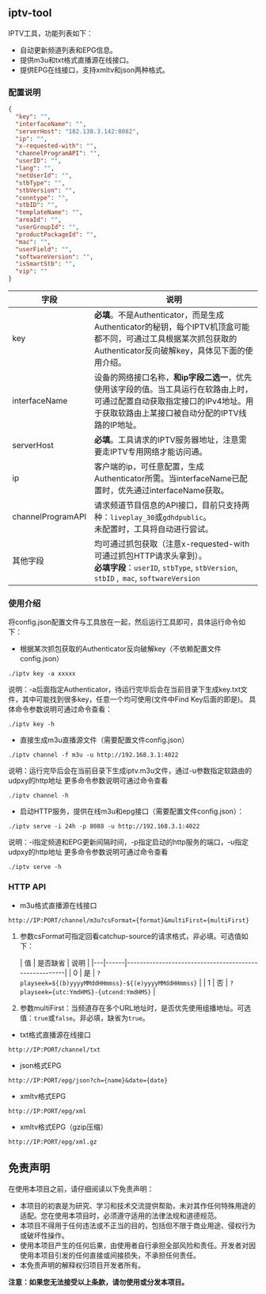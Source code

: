 ## iptv-tool

IPTV工具，功能列表如下：

* 自动更新频道列表和EPG信息。
* 提供m3u和txt格式直播源在线接口。
* 提供EPG在线接口，支持xmltv和json两种格式。

### 配置说明

```json
{
  "key": "",
  "interfaceName": "",
  "serverHost": "182.138.3.142:8082",
  "ip": "",
  "x-requested-with": "",
  "channelProgramAPI": "",
  "userID": "",
  "lang": "",
  "netUserId": "",
  "stbType": "",
  "stbVersion": "",
  "conntype": "",
  "stbID": "",
  "templateName": "",
  "areaId": "",
  "userGroupId": "",
  "productPackageId": "",
  "mac": "",
  "userField": "",
  "softwareVersion": "",
  "isSmartStb": "",
  "vip": ""
}
```

| 字段                | 说明                                                                                                                             |
|-------------------|--------------------------------------------------------------------------------------------------------------------------------|
| key               | **必填**。不是Authenticator，而是生成Authenticator的秘钥，每个IPTV机顶盒可能都不同，可通过工具根据某次抓包获取的Authenticator反向破解key，具体见下面的使用介绍。                      |
| interfaceName     | 设备的网络接口名称，**和ip字段二选一**，优先使用该字段的值。当工具运行在软路由上时，可通过配置自动获取指定接口的IPv4地址。用于获取软路由上某接口被自动分配的IPTV线路的IP地址。                                |
| serverHost        | **必填**。工具请求的IPTV服务器地址，注意需要走IPTV专用网络才能访问通。                                                                                      |
| ip                | 客户端的ip，可任意配置，生成Authenticator所需。当interfaceName已配置时，优先通过interfaceName获取。                                                         |
| channelProgramAPI | 请求频道节目信息的API接口，目前只支持两种：`liveplay_30`或`gdhdpublic`。<br/>未配置时，工具将自动进行尝试。                                                         |
| 其他字段              | 均可通过抓包获取（注意x-requested-with可通过抓包HTTP请求头拿到）。<br/>**必填字段**：`userID`, `stbType`, `stbVersion`, `stbID` ,` mac`, `softwareVersion` |

### 使用介绍

将config.json配置文件与工具放在一起，然后运行工具即可，具体运行命令如下：

* 根据某次抓包获取的Authenticator反向破解key（不依赖配置文件config.json）

```
./iptv key -a xxxxx
```

说明：-a后面指定Authenticator，待运行完毕后会在当前目录下生成key.txt文件，其中可能找到很多key，任意一个均可使用(文件中Find
Key后面的即是)。
具体命令参数说明可通过命令查看：

```
./iptv key -h
```

* 直接生成m3u直播源文件（需要配置文件config.json）

```
./iptv channel -f m3u -u http://192.168.3.1:4022
```

说明：运行完毕后会在当前目录下生成iptv.m3u文件，通过-u参数指定软路由的udpxy的http地址
更多命令参数说明可通过命令查看

```
./iptv channel -h
```

* 启动HTTP服务，提供在线m3u和epg接口（需要配置文件config.json）：

```
./iptv serve -i 24h -p 8088 -u http://192.168.3.1:4022
```

说明：-i指定频道和EPG更新间隔时间，-p指定启动的http服务的端口，-u指定udpxy的http地址
更多命令参数说明可通过命令查看

```
./iptv serve -h
```

### HTTP API

* m3u格式直播源在线接口

```
http://IP:PORT/channel/m3u?csFormat={format}&multiFirst={multiFirst}
```

1. 参数csFormat可指定回看catchup-source的请求格式，非必填。可选值如下：

   | 值 | 是否缺省 | 说明                                                    |
          |---|------|-------------------------------------------------------|
   | 0 | 是    | `?playseek=${(b)yyyyMMddHHmmss}-${(e)yyyyMMddHHmmss}` |
   | 1 | 否    | `?playseek={utc:YmdHMS}-{utcend:YmdHMS}`              |

2. 参数multiFirst：当频道存在多个URL地址时，是否优先使用组播地址。可选值：`true`或`false`。非必填，缺省为`true`。

* txt格式直播源在线接口

```
http://IP:PORT/channel/txt
```  

* json格式EPG

```
http://IP:PORT/epg/json?ch={name}&date={date}
```  

* xmltv格式EPG

```
http://IP:PORT/epg/xml
```  

* xmltv格式EPG（gzip压缩）

```
http://IP:PORT/epg/xml.gz
```  

## 免责声明

在使用本项目之前，请仔细阅读以下免责声明：

* 本项目的初衷是为研究、学习和技术交流提供帮助，未对其作任何特殊用途的适配。您在使用本项目时，必须遵守适用的法律法规和道德规范。
* 本项目不得用于任何违法或不正当的目的，包括但不限于商业用途、侵权行为或破坏性操作。
* 使用本项目产生的任何后果，由使用者自行承担全部风险和责任。开发者对因使用本项目引发的任何直接或间接损失，不承担任何责任。
* 本免责声明的解释权归项目开发者所有。

**注意：如果您无法接受以上条款，请勿使用或分发本项目。**